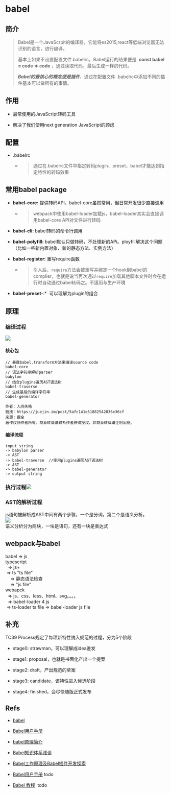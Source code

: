 # babel

<a name="2zucol"></a>
## [](#2zucol)简介
> Babel是一个JavaScrpit的编译器，它能将es2015,react等低端浏览器无法识别的语言，进行编译。
> 
> 基本上如果不设置配置文件.babelrc，Babel运行的结果便是  **const babel = code => code** ，通过读取代码，最后生成一样的代码。
> 
> **_Babel的最核心的概念便是插件_**，通过在配置文件 .babelrc中添加不同的插件基本可以做所有的事情。


<a name="h4bhgf"></a>
## [](#h4bhgf)作用
* 最常使用的JavaScript转码工具

* 解决了我们使用next generation JavaScript的顾虑


<a name="rpc9fp"></a>
## [](#rpc9fp)配置
* .babelrc

  * > 通过在.babelrc文件中指定转码plugin、preset，babel才能达到指定特性的转码效果



<a name="regtvo"></a>
## [](#regtvo)常用babel package
* **babel-core:** 提供转码API，babel-core虽然常用，但日常开发很少直接调用

  * > webpack中使用babel-loader加载js，babel-loader其实会直接调用babel-core API对文件进行转码


* **babel-cli:** babel转码的命令行调用

* **babel-polyfill:** babel默认只做转码，不处理新的APi。ployfill解决这个问题（比如一些新内置对象、新的静态方法、实例方法）

* **babel-register:** 重写require函数

  * > 引人后，`require`方法会被重写并绑定一个hook到babel的complier，也就是说当再次通过`require`加载其他脚本文件时会在运行时自动通过babel转码之。不适用与生产环境


* **babel-preset-***:**  可以理解为plugin的组合


<a name="2lm9cy"></a>
## [](#2lm9cy)原理
<a name="apfgwh"></a>
### [](#apfgwh)编译过程
![](https://cdn.nlark.com/lark/0/2018/png/15078/1544752809855-eeec629a-8dd4-4d12-9d45-3c9c06211d0a.png#width=500)
<a name="3bxtgn"></a>
#### [](#3bxtgn)核心包
```
// 暴露babel.transform方法来编译source code
babel-core
// 语法字符串解析parser
babylon
// 结合plugins遍历AST语法树
babel-traverse
// 生成最后的编译字符串
babel-generator

作者：人间失格
链接：https://juejin.im/post/5afc141e51882542836e36cf
来源：掘金
著作权归作者所有。商业转载请联系作者获得授权，非商业转载请注明出处。
```
<a name="ydszuq"></a>
#### [](#ydszuq)编译流程
```
input string
-> babylon parser
-> AST
-> babel-traverse  //使用plugins遍历AST语法树
-> AST
-> babel-generator
-> output string
```

<a name="7258hs"></a>
### [](#7258hs)执行过程![](https://cdn.nlark.com/lark/0/2018/png/15078/1544751092422-0a80c7df-1828-4c72-a1fd-93d772c0e230.png#width=600)
<a name="r1stzy"></a>
### [](#r1stzy)AST的解析过程
js语句被解析成AST中间有两个步骤，一个是分词，第二个是语义分析。<br />![](https://cdn.nlark.com/lark/0/2018/png/15078/1544751158352-0afadf98-02e9-471c-bfa3-3e7c1701a6f1.png#width=200)<br />语义分析分为两块，一块是语句，还有一块是表达式


<a name="tld9vc"></a>
## [](#tld9vc)webpack与babel
babel => js<br />typescript <br />  => js+ <br />  => ts "ts file" <br />    => 静态语法检查<br />    => "js file" <br />webapck <br />  => js、css、less、html、svg。。。。 <br />  => babel-loader 4 js<br />  => ts-loader ts file => babel-loader js file



<a name="x671rx"></a>
## [](#x671rx)补充
TC39 Process规定了每项新特性纳入规范的过程，分为5个阶段
* stage0: strawman，可以理解成idea迸发

* stage1: proposal，也就是书面化产出一个提案

* stage2: draft，产出规范的草案

* stage3: candidate，该特性进入候选阶段

* stage4: finished，会尽快随版正式发布


<a name="k00wxn"></a>
## [](#k00wxn)Refs
* [babel](https://juejin.im/entry/597ca5df518825059d5d56cf)

* [Babel用户手册](https://juejin.im/entry/596878f651882548ae433ff0)

* [babel原理简介](https://juejin.im/post/5ab35c3cf265da23771951a2)

* [Babel知识体系浅谈](https://zhuanlan.zhihu.com/p/24648188)

* [Babel工作原理及Babel插件开发探索](https://juejin.im/entry/5a9bfb88f265da2381551741)

* [Babel用户手册](https://juejin.im/entry/596878f651882548ae433ff0) todo

* [Babel 教程](https://www.gitbook.com/book/ironmaxtory/babel)  todo



